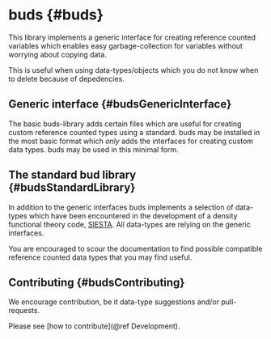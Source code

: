 # buds {#buds}

This library implements a generic interface for creating
reference counted variables which enables easy garbage-collection
for variables without worrying about copying data.

This is useful when using data-types/objects which you do not know
when to delete because of depedencies.

## Generic interface {#budsGenericInterface}

The basic buds-library adds certain files which are useful for creating
custom reference counted types using a standard. buds may be installed
in the most basic format which _only_ adds the interfaces for creating
custom data types. buds may be used in this minimal form.


## The standard bud library {#budsStandardLibrary}

In addition to the generic interfaces buds implements a selection of
data-types which have been encountered in the development of a density
functional theory code, [SIESTA][siesta]. All data-types are relying on the
generic interfaces.

You are encouraged to scour the documentation to find possible compatible
reference counted data types that you may find useful.

## Contributing {#budsContributing}

We encourage contribution, be it data-type suggestions and/or pull-requests.

Please see [how to contribute](@ref Development).



[siesta]: http://departments.icmab.es/leem/siesta/ "SIESTA"
